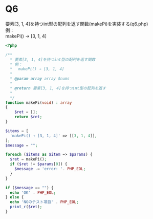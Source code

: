 # Q6
要素[3, 1, 4]を持つint型の配列を返す関数(makePi)を実装する(q6.php)  
例：  
 makePi() → [3, 1, 4]

``` php
<?php

/**
  * 要素[3, 1, 4]を持つint型の配列を返す関数
  * 例：
  * 　makePi() → [3, 1, 4]
  * 
  * @param array array $nums
  * 
  * @return 要素[3, 1, 4]を持つint型の配列を返す
  * 
  */
function makePi(void) : array
{
    $ret = [];
    return $ret;
}

$items = [
  'makePi() → [3, 1, 4]' => [[3, 1, 4]],
];
$message = "";

foreach ($items as $item => $params) {
  $ret = makePi();
  if ($ret != $params[0]) {
    $message .= 'error: '. PHP_EOL;
  }
}

if ($message == "") {
  echo 'OK' . PHP_EOL;
} else {
  echo 'NGのテスト項目' . PHP_EOL;
  print_r($ret);
}


```